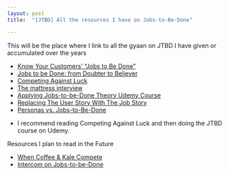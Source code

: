 ```yaml
---
layout: post
title:  "[JTBD] All the resources I have on Jobs-to-Be-Done"

---
```


This will be the place where I link to all the gyaan on JTBD I have given or accumulated over the years

- [Know Your Customers’ “Jobs to Be Done”](https://hbr.org/2016/09/know-your-customers-jobs-to-be-done)
- [Jobs to be Done: from Doubter to Believer](https://vimeo.com/167029277)
- [Competing Against Luck](https://manassaloi.com/booksummaries/2017/07/22/competing-against-luck-christensen.html)
- [The mattress interview](http://jobstobedone.org/radio/the-mattress-interview-part-one/)
- [Applying Jobs-to-be-Done Theory Udemy Course](https://www.udemy.com/course/applying-jobs-to-be-done-theory/)
- [Replacing The User Story With The Job Story](https://jtbd.info/replacing-the-user-story-with-the-job-story-af7cdee10c27)
- [Personas vs. Jobs-to-Be-Done](https://www.nngroup.com/articles/personas-jobs-be-done/)

* I recommend reading Competing Against Luck and then doing the JTBD course on Udemy.

Resources I plan to read in the Future

- [When Coffee & Kale Compete](https://www.goodreads.com/en/book/show/32493686)
- [Intercom on Jobs-to-be-Done](https://www.intercom.com/resources/books/intercom-jobs-to-be-done)

